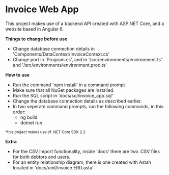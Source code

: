 # Invoice Web App


This project makes use of a backend API created with ASP.NET Core, and a website based in Angular 6.

<b>Things to change before use</b>

<ul>
  <li>Change database connection details in 'Components/DataContext/InvoiceContext.cs'</li>
  <li>Change port in 'Program.cs', and in '/src/environments/environment.ts' and '/src/environments/environment.prod.ts'</li>
</ul>

<b>How to use</b>

<ul>
  <li>Run the command 'npm install' in a command prompt</li>
  <li>Make sure that all NuGet packages are installed.</li>
  <li>Run the SQL script in 'docs/sql/invoice_app.sql'</li>
  <li>Change the database connection details as described earlier.</li>
  <li>In two seperate command prompts, run the following commands, in this order:
    <ul>
      <li>ng build</li>
      <li>dotnet run</li>
    </ul>
  </li>
</ul>
<small>*this project makes use of .NET Core SDK 2.2</small>

<b>Extra</b>

<ul>
  <li>For the CSV import functionality, inside 'docs' there are two .CSV files for both debtors and users.</li>
  <li>For an entity relationship diagram, there is one created with Astah located in 'docs/uml/Invoice ERD.asta'</li>
</ul>

